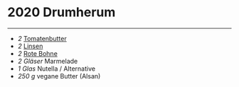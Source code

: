 # 2020 Drumherum

---

- *2* [Tomatenbutter](../Wuerzige_Tomatenbutter.md)
- *2* [Linsen](../Pikanter_Rote_Linsen_Aufstrich.md)
- *2* [Rote Bohne](../Rote_Bohnen_Aufstrich_nach_Leberwurst_Art.md)
- *2 Gläser* Marmelade
- *1 Glas* Nutella / Alternative
- *250 g* vegane Butter (Alsan) 
